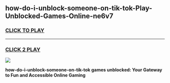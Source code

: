 
## how-do-i-unblock-someone-on-tik-tok-Play-Unblocked-Games-Online-ne6v7
<h3>
<a href="https://premium76.site?title=how-do-i-unblock-someone-on-tik-tok&ref=25A">CLICK TO PLAY</a></h3>
<hr>

<h3>
<a href="https://premium76.site?title=how-do-i-unblock-someone-on-tik-tok&ref=25A">CLICK 2 PLAY</a>
  
</h3>

<a href="https://premium76.site?title=how-do-i-unblock-someone-on-tik-tok&ref=25A"><img src="https://clearcache.store/games.png"></a>


**how-do-i-unblock-someone-on-tik-tok games unblocked: Your Gateway to Fun and Accessible Online Gaming**
